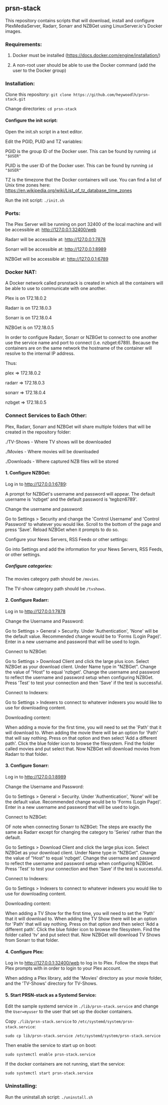 ## prsn-stack

This repository contains scripts that will download, install and configure PlexMediaServer, Radarr, Sonarr and NZBGet using LinuxServer.io's Docker images.



### Requirements:

1. Docker must be installed (https://docs.docker.com/engine/installation/)

2. A non-root user should be able to use the Docker command (add the user to the Docker group)



### Installation:

Clone this repository:
`git clone https://github.com/heywoodlh/prsn-stack.git`

Change directories:
`cd prsn-stack`


#### Configure the init script: 
Open the init.sh script in a text editor. 

Edit the PGID, PUID and TZ variables: 

PGID is the group ID of the Docker user. This can be found by running `id "$USER"`

PUID is the user ID of the Docker user. This can be found by running `id "$USER"`

TZ is the timezone that the Docker containers will use. You can find a list of Unix time zones here: https://en.wikipedia.org/wiki/List_of_tz_database_time_zones



Run the init script:
`./init.sh`


### Ports:

The Plex Server will be running on port 32400 of the local machine and will be accessible at: http://127.0.0.1:32400/web

Radarr will be accessible at: http://127.0.0.1:7878

Sonarr will be accessible at: http://127.0.0.1:8989

NZBGet will be accessible at: http://127.0.0.1:6789


### Docker NAT:

A Docker network called prsnstack is created in which all the containers will be able to use to communicate with one another. 

Plex is on 172.18.0.2

Radarr is on 172.18.0.3

Sonarr is on 172.18.0.4

NZBGet is on 172.18.0.5

In order to configure Radarr, Sonarr or NZBGet to connect to one another use the service name and port to connect (i.e. nzbget:6789). Because the containers are on the same network the hostname of the container will resolve to the internal IP address.

Thus:

plex => 172.18.0.2

radarr => 172.18.0.3

sonarr => 172.18.0.4

nzbget => 172.18.0.5


### Connect Services to Each Other:

Plex, Radarr, Sonarr and NZBGet will share multiple folders that will be created in the repository folder: 

./TV-Shows - Where TV shows will be downloaded

./Movies - Where movies will be downloaded

./Downloads - Where captured NZB files will be stored


#### 1. Configure NZBGet:

Log in to http://127.0.0.1:6789:

A prompt for NZBGet's username and password will appear. The default username is 'nzbget' and the default password is 'tegbzn6789'. 


Change the username and password:

Go to Settings > Security and change the 'Control Username' and 'Control Password' to whatever you would like. Scroll to the bottom of the page and press 'Save'. Reload NZBGet when it prompts to do so.


Configure your News Servers, RSS Feeds or other settings: 

Go into Settings and add the information for your News Servers, RSS Feeds, or other settings.


##### Configure categories:

The movies category path should be `/movies`.

The TV-show category path should be `/tvshows`.



#### 2. Configure Radarr:

Log in to http://127.0.0.1:7878


Change the Username and Password:

Go to Settings > General > Security. Under 'Authentication', 'None' will be the default value. Recommended change would be to 'Forms (Login Page)'. Enter in a new username and password that will be used to login. 


Connect to NZBGet:

Go to Settings > Download Client and click the large plus icon. Select NZBGet as your download client. Under Name type in "NZBGet". Change the value of "Host" to equal 'nzbget'. Change the username and password to reflect the username and password setup when configuring NZBGet. Press 'Test' to test your connection and then 'Save' if the test is successful.


Connect to Indexers: 

Go to Settings > Indexers to connect to whatever indexers you would like to use for downloading content.


Downloading content:

When adding a movie for the first time, you will need to set the 'Path' that it will download to. When adding the movie there will be an option for 'Path' that will say nothing. Press on that option and then select 'Add a different path'. Click the blue folder icon to browse the filesystem. Find the folder called movies and put select that. Now NZBGet will download movies from Radarr to that folder.



#### 3. Configure Sonarr:

Log in to http://127.0.0.1:8989


Change the Username and Password:

Go to Settings > General > Security. Under 'Authentication', 'None' will be the default value. Recommended change would be to 'Forms (Login Page)'. Enter in a new username and password that will be used to login. 


Connect to NZBGet:

OF note when connecting Sonarr to NZBGet: The steps are exactly the same as Radarr except for changing the category to 'Series' rather than the default.

Go to Settings > Download Client and click the large plus icon. Select NZBGet as your download client. Under Name type in "NZBGet". Change the value of "Host" to equal 'nzbget'. Change the username and password to reflect the username and password setup when configuring NZBGet. Press 'Test' to test your connection and then 'Save' if the test is successful.


Connect to Indexers: 

Go to Settings > Indexers to connect to whatever indexers you would like to use for downloading content.


Downloading content:

When adding a TV Show for the first time, you will need to set the 'Path' that it will download to. When adding the TV Show there will be an option for 'Path' that will say nothing. Press on that option and then select 'Add a different path'. Click the blue folder icon to browse the filesystem. Find the folder called 'tv' and put select that. Now NZBGet will download TV Shows from Sonarr to that folder.


#### 4. Configure Plex:

Log in to http://127.0.0.1:32400/web to log in to Plex. Follow the steps that Plex prompts with in order to login to your Plex account.

When adding a Plex library, add the 'Movies' directory as your movie folder, and the 'TV-Shows' directory for TV-Shows.


#### 5. Start PRSN-stack as a Systemd Service:

Edit the sample systemd service in `./lib/prsn-stack.service` and change the `User=myuser` to the user that set up the docker containers.

Copy `./lib/prsn-stack.service` to `/etc/systemd/system/prsn-stack.service`:

`sudo cp lib/prsn-stack.service /etc/systemd/system/prsn-stack.service`

Then enable the service to start up on boot:

`sudo systemctl enable prsn-stack.service`

If the docker containers are not running, start the service:

`sudo systemctl start prsn-stack.service`




### Uninstalling:

Run the uninstall.sh script:
`./uninstall.sh`

